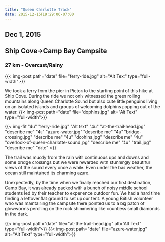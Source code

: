 ```yaml
---
title: "Queen Charlotte Track"
date: 2015-12-15T19:29:06-07:00
---
```

## Dec 1, 2015
## Ship Cove->Camp Bay Campsite
### 27 km - Overcast/Rainy

{{< img-post path="date" file="ferry-ride.jpg" alt="Alt Text" type="full-width">}}

We took a ferry from the pier in Picton to the starting point of this hike at Ship Cove. During the ride we not only witnessed the green rolling mountains along Queen Charlotte Sound but also cute little penguins living on an isolated islands and groups of welcoming dolphins popping out of the water.
{{< img-post path="date" file="dophins.jpg" alt="Alt Text" type="full-width">}}


{{< img-fit
    "4u" "ferry-ride.jpg" "Alt text"
    "4u" "at-the-trail-head.jpg" "describe me"
    "4u" "azure-water.jpg" "describe me"
    "4u" "bridge-crossing.jpg" "describe me"
    "4u" "dophins.jpg" "describe me"
    "4u" "overlook-of-queen-charlotte-sound.jpg" "describe me"
    "4u" "trail.jpg" "describe me"
    "date" >}}

The trail was muddy from  the rain with continuous ups and downs and some bridge crossings but we were rewarded with stunningly beautiful views of the sound every once a while. Even under the bad weather, the ocean still maintained its charming azure.

Unexpectedly, by the time when we finally reached our first destination, Camp Bay, it was already packed with a bunch of noisy middle school students led by their teacher to experience outdoor fun. We had a hard time finding a leftover flat ground to set up our tent. A young British volunteer who was maintaining the campsite there pointed us to a big patch of glowworms perching on the rock shimmering like countless small diamonds in the dark.

{{< img-post path="date" file="at-the-trail-head.jpg" alt="Alt Text" type="full-width">}}
{{< img-post path="date" file="azure-water.jpg" alt="Alt Text" type="full-width">}}
